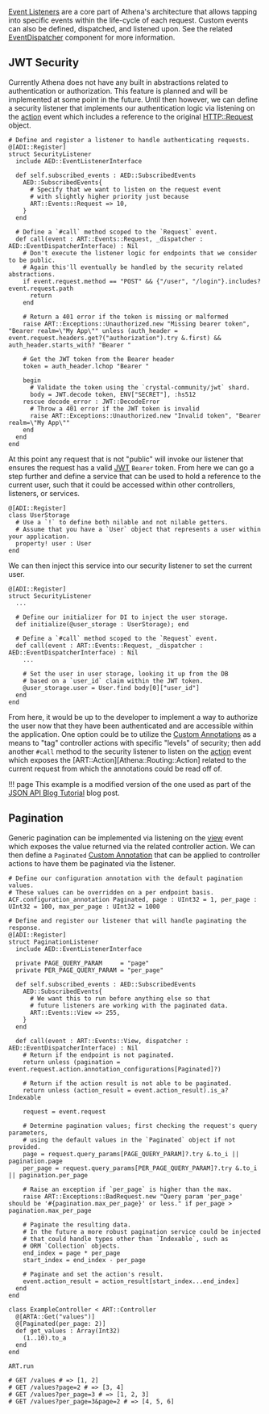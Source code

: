[Event Listeners](../components/README.md#powered-by-events) are a core part of Athena's architecture that allows tapping into specific events within the life-cycle of each request.  Custom events can also be defined, dispatched, and listened upon.  See the related [EventDispatcher](../components/event_dispatcher.md) component for more information.

## JWT Security

Currently Athena does not have any built in abstractions related to authentication or authorization.  This feature is planned and will be implemented at some point in the future.  Until then however, we can define a security listener that implements our authentication logic via listening on the [action](../components/README.md#1-request-event) event which includes a reference to the original [HTTP::Request](https://crystal-lang.org/api/HTTP/Request.html) object.

```crystal
# Define and register a listener to handle authenticating requests.
@[ADI::Register]
struct SecurityListener
  include AED::EventListenerInterface

  def self.subscribed_events : AED::SubscribedEvents
    AED::SubscribedEvents{
      # Specify that we want to listen on the request event
      # with slightly higher priority just because
      ART::Events::Request => 10,
    }
  end

  # Define a `#call` method scoped to the `Request` event.
  def call(event : ART::Events::Request, _dispatcher : AED::EventDispatcherInterface) : Nil
    # Don't execute the listener logic for endpoints that we consider to be public.
    # Again this'll eventually be handled by the security related abstractions.
    if event.request.method == "POST" && {"/user", "/login"}.includes? event.request.path
      return
    end

    # Return a 401 error if the token is missing or malformed
    raise ART::Exceptions::Unauthorized.new "Missing bearer token", "Bearer realm=\"My App\"" unless (auth_header = event.request.headers.get?("authorization").try &.first) && auth_header.starts_with? "Bearer "

    # Get the JWT token from the Bearer header
    token = auth_header.lchop "Bearer "

    begin
      # Validate the token using the `crystal-community/jwt` shard.
      body = JWT.decode token, ENV["SECRET"], :hs512
    rescue decode_error : JWT::DecodeError
      # Throw a 401 error if the JWT token is invalid
      raise ART::Exceptions::Unauthorized.new "Invalid token", "Bearer realm=\"My App\""
    end
  end
end
```

At this point any request that is not "public" will invoke our listener that ensures the request has a valid [JWT](https://jwt.io) `Bearer` token.  From here we can go a step further and define a service that can be used to hold a reference to the current user, such that it could be accessed within other controllers, listeners, or services.

```crystal
@[ADI::Register]
class UserStorage
  # Use a `!` to define both nilable and not nilable getters.
  # Assume that you have a `User` object that represents a user within your application.
  property! user : User
end
```

We can then inject this service into our security listener to set the current user.

```crystal
@[ADI::Register]
struct SecurityListener
  ...

  # Define our initializer for DI to inject the user storage.
  def initialize(@user_storage : UserStorage); end

  # Define a `#call` method scoped to the `Request` event.
  def call(event : ART::Events::Request, _dispatcher : AED::EventDispatcherInterface) : Nil
    ...

    # Set the user in user storage, looking it up from the DB
    # based on a `user_id` claim within the JWT token.
    @user_storage.user = User.find body[0]["user_id"]
  end
end
```

From here, it would be up to the developer to implement a way to authorize the user now that they have been authenticated and are accessible within the application.  One option could be to utilize the [Custom Annotations](../components/config.md#custom-annotations) as a means to "tag" controller actions with specific "levels" of security; then add another `#call` method to the security listener to listen on the [action](../components/README.md#2-action-event) event which exposes the [ART::Action][Athena::Routing::Action] related to the current request from which the annotations could be read off of.

!!! page
    This example is a modified version of the one used as part of the [JSON API Blog Tutorial](https://dev.to/blacksmoke16/creating-a-json-api-with-athena--granite-510i) blog post.

## Pagination

Generic pagination can be implemented via listening on the [view](../components/README.md#4-view-event) event which exposes the value returned via the related controller action.  We can then define a `Paginated` [Custom Annotation](../components/config.md#custom-annotations) that can be applied to controller actions to have them be paginated via the listener.

```crystal
# Define our configuration annotation with the default pagination values.
# These values can be overridden on a per endpoint basis.
ACF.configuration_annotation Paginated, page : UInt32 = 1, per_page : UInt32 = 100, max_per_page : UInt32 = 1000

# Define and register our listener that will handle paginating the response.
@[ADI::Register]
struct PaginationListener
  include AED::EventListenerInterface

  private PAGE_QUERY_PARAM     = "page"
  private PER_PAGE_QUERY_PARAM = "per_page"

  def self.subscribed_events : AED::SubscribedEvents
    AED::SubscribedEvents{
      # We want this to run before anything else so that
      # future listeners are working with the paginated data.
      ART::Events::View => 255,
    }
  end

  def call(event : ART::Events::View, dispatcher : AED::EventDispatcherInterface) : Nil
    # Return if the endpoint is not paginated.
    return unless (pagination = event.request.action.annotation_configurations[Paginated]?)

    # Return if the action result is not able to be paginated.
    return unless (action_result = event.action_result).is_a? Indexable

    request = event.request

    # Determine pagination values; first checking the request's query parameters,
    # using the default values in the `Paginated` object if not provided.
    page = request.query_params[PAGE_QUERY_PARAM]?.try &.to_i || pagination.page
    per_page = request.query_params[PER_PAGE_QUERY_PARAM]?.try &.to_i || pagination.per_page

    # Raise an exception if `per_page` is higher than the max.
    raise ART::Exceptions::BadRequest.new "Query param 'per_page' should be '#{pagination.max_per_page}' or less." if per_page > pagination.max_per_page

    # Paginate the resulting data.
    # In the future a more robust pagination service could be injected
    # that could handle types other than `Indexable`, such as
    # ORM `Collection` objects.
    end_index = page * per_page
    start_index = end_index - per_page

    # Paginate and set the action's result.
    event.action_result = action_result[start_index...end_index]
  end
end

class ExampleController < ART::Controller
  @[ARTA::Get("values")]
  @[Paginated(per_page: 2)]
  def get_values : Array(Int32)
    (1..10).to_a
  end
end

ART.run

# GET /values # => [1, 2]
# GET /values?page=2 # => [3, 4]
# GET /values?per_page=3 # => [1, 2, 3]
# GET /values?per_page=3&page=2 # => [4, 5, 6]
```
